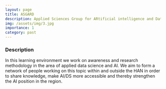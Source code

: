 ```yaml
---
layout: page
title: ASGARD
description: Applied Sciences Group for ARtificial intelligence and Data science
img: /assets/img/3.jpg
importance: 1
category: past
---
```



### Description

In this learning environment we work on awareness and research methodology in the area of applied data science and AI. We aim to form a network of people working on this topic within and outside the HAN in order to share knowledge, make AI/DS more accessible and thereby strengthen the AI position in the region.
